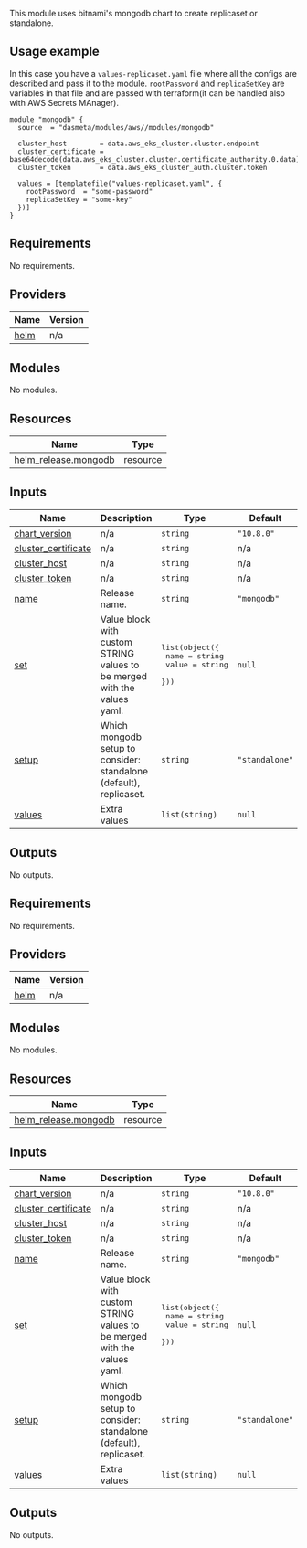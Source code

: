 This module uses bitnami's mongodb chart to create replicaset or standalone.

## Usage example
In this case you have a `values-replicaset.yaml` file where all the configs are described and pass it to the module.
`rootPassword` and `replicaSetKey` are variables in that file and are passed with terraform(it can be handled also with AWS Secrets MAnager).
```
module "mongodb" {
  source  = "dasmeta/modules/aws//modules/mongodb"

  cluster_host        = data.aws_eks_cluster.cluster.endpoint
  cluster_certificate = base64decode(data.aws_eks_cluster.cluster.certificate_authority.0.data)
  cluster_token       = data.aws_eks_cluster_auth.cluster.token

  values = [templatefile("values-replicaset.yaml", {
    rootPassword  = "some-password"
    replicaSetKey = "some-key"
  })]
}
```

<!-- BEGIN_TF_DOCS -->
## Requirements

No requirements.

## Providers

| Name | Version |
|------|---------|
| <a name="provider_helm"></a> [helm](#provider\_helm) | n/a |

## Modules

No modules.

## Resources

| Name | Type |
|------|------|
| [helm_release.mongodb](https://registry.terraform.io/providers/hashicorp/helm/latest/docs/resources/release) | resource |

## Inputs

| Name | Description | Type | Default | Required |
|------|-------------|------|---------|:--------:|
| <a name="input_chart_version"></a> [chart\_version](#input\_chart\_version) | n/a | `string` | `"10.8.0"` | no |
| <a name="input_cluster_certificate"></a> [cluster\_certificate](#input\_cluster\_certificate) | n/a | `string` | n/a | yes |
| <a name="input_cluster_host"></a> [cluster\_host](#input\_cluster\_host) | n/a | `string` | n/a | yes |
| <a name="input_cluster_token"></a> [cluster\_token](#input\_cluster\_token) | n/a | `string` | n/a | yes |
| <a name="input_name"></a> [name](#input\_name) | Release name. | `string` | `"mongodb"` | no |
| <a name="input_set"></a> [set](#input\_set) | Value block with custom STRING values to be merged with the values yaml. | <pre>list(object({<br>    name  = string<br>    value = string<br>  }))</pre> | `null` | no |
| <a name="input_setup"></a> [setup](#input\_setup) | Which mongodb setup to consider: standalone (default), replicaset. | `string` | `"standalone"` | no |
| <a name="input_values"></a> [values](#input\_values) | Extra values | `list(string)` | `null` | no |

## Outputs

No outputs.
<!-- END_TF_DOCS -->
<!-- BEGINNING OF PRE-COMMIT-TERRAFORM DOCS HOOK -->
## Requirements

No requirements.

## Providers

| Name | Version |
|------|---------|
| <a name="provider_helm"></a> [helm](#provider\_helm) | n/a |

## Modules

No modules.

## Resources

| Name | Type |
|------|------|
| [helm_release.mongodb](https://registry.terraform.io/providers/hashicorp/helm/latest/docs/resources/release) | resource |

## Inputs

| Name | Description | Type | Default | Required |
|------|-------------|------|---------|:--------:|
| <a name="input_chart_version"></a> [chart\_version](#input\_chart\_version) | n/a | `string` | `"10.8.0"` | no |
| <a name="input_cluster_certificate"></a> [cluster\_certificate](#input\_cluster\_certificate) | n/a | `string` | n/a | yes |
| <a name="input_cluster_host"></a> [cluster\_host](#input\_cluster\_host) | n/a | `string` | n/a | yes |
| <a name="input_cluster_token"></a> [cluster\_token](#input\_cluster\_token) | n/a | `string` | n/a | yes |
| <a name="input_name"></a> [name](#input\_name) | Release name. | `string` | `"mongodb"` | no |
| <a name="input_set"></a> [set](#input\_set) | Value block with custom STRING values to be merged with the values yaml. | <pre>list(object({<br>    name  = string<br>    value = string<br>  }))</pre> | `null` | no |
| <a name="input_setup"></a> [setup](#input\_setup) | Which mongodb setup to consider: standalone (default), replicaset. | `string` | `"standalone"` | no |
| <a name="input_values"></a> [values](#input\_values) | Extra values | `list(string)` | `null` | no |

## Outputs

No outputs.
<!-- END OF PRE-COMMIT-TERRAFORM DOCS HOOK -->
